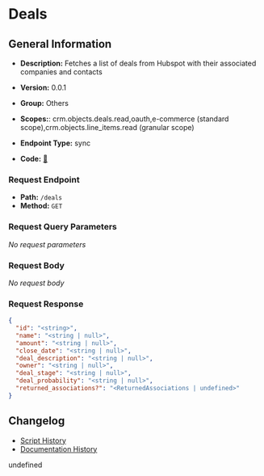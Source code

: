 # Deals

## General Information
- **Description:** Fetches a list of deals from Hubspot with their associated companies and contacts

- **Version:** 0.0.1
- **Group:** Others
- **Scopes:**: crm.objects.deals.read,oauth,e-commerce (standard scope),crm.objects.line_items.read (granular scope)
- **Endpoint Type:** sync
- **Code:** [🔗](https://github.com/NangoHQ/integration-templates/tree/main/integrations/hubspot/syncs/deals.ts)

### Request Endpoint

- **Path:** `/deals`
- **Method:** `GET`

### Request Query Parameters

_No request parameters_

### Request Body

_No request body_

### Request Response

```json
{
  "id": "<string>",
  "name": "<string | null>",
  "amount": "<string | null>",
  "close_date": "<string | null>",
  "deal_description": "<string | null>",
  "owner": "<string | null>",
  "deal_stage": "<string | null>",
  "deal_probability": "<string | null>",
  "returned_associations?": "<ReturnedAssociations | undefined>"
}
```

## Changelog


- [Script History](https://github.com/NangoHQ/integration-templates/commits/main/integrations/hubspot/syncs/deals.ts)
- [Documentation History](https://github.com/NangoHQ/integration-templates/commits/main/integrations/hubspot/syncs/deals.md)

<!-- END  GENERATED CONTENT -->

undefined